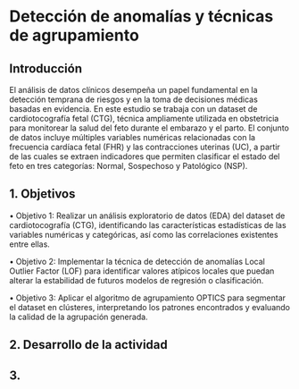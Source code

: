 # Detección de anomalías y técnicas de agrupamiento


## Introducción

El análisis de datos clínicos desempeña un papel fundamental en la detección temprana de riesgos y en la toma de decisiones médicas basadas en evidencia. En este estudio se trabaja con un dataset de cardiotocografía fetal (CTG), técnica ampliamente utilizada en obstetricia para monitorear la salud del feto durante el embarazo y el parto. El conjunto de datos incluye múltiples variables numéricas relacionadas con la frecuencia cardíaca fetal (FHR) y las contracciones uterinas (UC), a partir de las cuales se extraen indicadores que permiten clasificar el estado del feto en tres categorías: Normal, Sospechoso y Patológico (NSP).

## 1. Objetivos
   
• Objetivo 1: Realizar un análisis exploratorio de datos (EDA) del dataset de cardiotocografía (CTG), identificando las características estadísticas de las variables numéricas y categóricas, así como las correlaciones existentes entre ellas.

• Objetivo 2: Implementar la técnica de detección de anomalías Local Outlier Factor (LOF) para identificar valores atípicos locales que puedan alterar la estabilidad de futuros modelos de regresión o clasificación.

• Objetivo 3: Aplicar el algoritmo de agrupamiento OPTICS para segmentar el dataset en clústeres, interpretando los patrones encontrados y evaluando la calidad de la agrupación generada.

## 2. Desarrollo de la actividad

## 3.  
